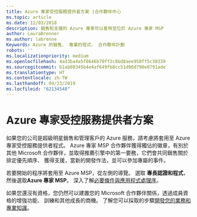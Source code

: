 ```yaml
---
title: Azure 專家受控服務提供者方案 |合作夥伴中心
ms.topic: article
ms.date: 12/03/2018
description: 銷售和支援的 Azure 專家可以套用至位於 Azure 專家 MSP
author: LauraBrenner
ms.author: labrenne
Keywords: Azure 的銷售、 專業的程式、 合作夥伴計劃
robots: ''
ms.localizationpriority: medium
ms.openlocfilehash: 4ad3ba4a5f8646b70ff2c8bd8aee950ff5c30339
ms.sourcegitcommit: b1ab80345b4e4af649fb8cc51d96d798e0791ade
ms.translationtype: HT
ms.contentlocale: zh-TW
ms.lasthandoff: 04/23/2019
ms.locfileid: "62134548"
---
```

# <a name="azure-expert-managed-services-provider-program"></a>Azure 專家受控服務提供者方案


如果您的公司是超級明星銷售和管理客戶的 Azure 服務，請考慮將套用至 Azure 專家受控服務提供者程式。 Azure 專家 MSP 合作夥伴獲得獨佔的徽章，有別於其他 Microsoft 合作夥伴，並取得推薦引擎中的第一要務，它們會共同銷售關於排定優先順序、 獲得支援，當新的開發作法，並可以參加專屬的事件。

若要開始的程序將套用至 Azure MSP，從左側的導覽。 選取 **專長認證和程式**，然後選取**Azure 專家 MSP**。 深入了解[必要條件與應用程式處理序](https://partner.microsoft.com/membership/azure-expert-msp)。 

如果您還沒有資格，您仍然可以建置您的 Microsoft 合作夥伴關係，透過成員資格的增強功能、 訓練和其他成長的商機。
了解您可以採取的步驟[開發您的業務和專業知識](https://partner.microsoft.com/membership/azure-expert-msp)。

